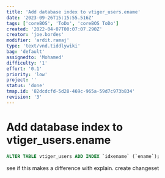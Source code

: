 ```yaml
---
title: 'Add database index to vtiger_users.ename'
date: '2023-09-26T15:15:55.516Z'
tags: ['coreBOS', 'ToDo', 'coreBOS ToDo']
created: '2022-04-07T00:07:07.290Z'
creator: 'joe.bordes'
modifier: 'ardit.ramaj'
type: 'text/vnd.tiddlywiki'
bag: 'default'
assignedto: 'Mohamed'
difficulty: '1'
effort: '0.1'
priority: 'low'
project: ''
status: 'done'
tmap.id: '82dcdcfd-5d28-469c-965a-59d7c973b834'
revision: '3'
---
```


<!-- Exported from TiddlyWiki at 17:16, 26th September 2023 -->

# Add database index to vtiger_users.ename

```sql
ALTER TABLE vtiger_users ADD INDEX `idxename` (`ename`);
```

see if this makes a difference with explain. create changeset